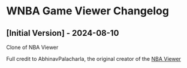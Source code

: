 # WNBA Game Viewer Changelog

## [Initial Version] - 2024-08-10

Clone of NBA Viewer

Full credit to AbhinavPalacharla, the original creator of the [NBA Viewer](https://github.com/raycast/extensions/tree/main/extensions/nba-game-viewer)
